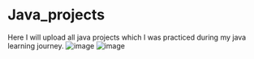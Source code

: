 # Java_projects
Here I will upload all java projects which I was practiced during my java learning journey.
![image](https://user-images.githubusercontent.com/73067444/172034514-b825c7fb-a287-434a-8081-d6f2085071ce.png)
![image](https://user-images.githubusercontent.com/73067444/172034534-fbb06ab3-c6d7-4468-a5dd-ff9e7abd9544.png)

